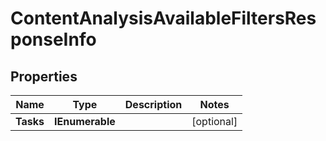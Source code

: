 # ContentAnalysisAvailableFiltersResponseInfo


## Properties

| Name | Type | Description | Notes |
|------------ | ------------- | ------------- | -------------|
**Tasks** | **IEnumerable<ContentAnalysisAvailableFiltersTaskInfo>** |  |[optional]|